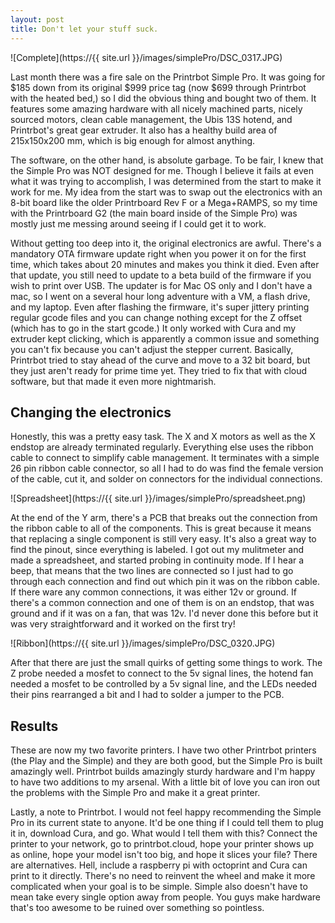```yaml
---
layout: post
title: Don't let your stuff suck.
---
```


![Complete](https://{{ site.url }}/images/simplePro/DSC_0317.JPG)

Last month there was a fire sale on the Printrbot Simple Pro. It was going for $185 down from its original $999 price tag (now $699 through Printrbot with the heated bed,) so I did the obvious thing and bought two of them. It features some amazing hardware with all nicely machined parts, nicely sourced motors, clean cable management, the Ubis 13S hotend, and Printrbot's great gear extruder. It also has a healthy build area of 215x150x200 mm, which is big enough for almost anything.  

<!--break-->

The software, on the other hand, is absolute garbage. To be fair, I knew that the Simple Pro was NOT designed for me. Though I believe it fails at even what it was trying to accomplish, I was determined from the start to make it work for me. My idea from the start was to swap out the electronics with an 8-bit board like the older Printrboard Rev F or a Mega+RAMPS, so my time with the Printrboard G2 (the main board inside of the Simple Pro) was mostly just me messing around seeing if I could get it to work. 

Without getting too deep into it, the original electronics are awful. There's a mandatory OTA firmware update right when you power it on for the first time, which takes about 20 minutes and makes you think it died. Even after that update, you still need to update to a beta build of the firmware if you wish to print over USB. The updater is for Mac OS only and I don't have a mac, so I went on a several hour long adventure with a VM, a flash drive, and my laptop. Even after flashing the firmware, it's super jittery printing regular gcode files and you can change nothing except for the Z offset (which has to go in the start gcode.) It only worked with Cura and my extruder kept clicking, which is apparently a common issue and something you can't fix because you can't adjust the stepper current. Basically, Printrbot tried to stay ahead of the curve and move to a 32 bit board, but they just aren't ready for prime time yet. They tried to fix that with cloud software, but that made it even more nightmarish. 

## Changing the electronics

Honestly, this was a pretty easy task. The X and X motors as well as the X endstop are already terminated regularly. Everything else uses the ribbon cable to connect to simplify cable management. It terminates with a simple 26 pin ribbon cable connector, so all I had to do was find the female version of the cable, cut it, and solder on connectors for the individual connections. 

![Spreadsheet](https://{{ site.url }}/images/simplePro/spreadsheet.png)

At the end of the Y arm, there's a PCB that breaks out the connection from the ribbon cable to all of the components. This is great because it means that replacing a single component is still very easy. It's also a great way to find the pinout, since everything is labeled. I got out my mulitmeter and made a spreadsheet, and started probing in continuity mode. If I hear a beep, that means that the two lines are connected so I just had to go through each connection and find out which pin it was on the ribbon cable. If there ware any common connections, it was either 12v or ground. If there's a common connection and one of them is on an endstop, that was ground and if it was on a fan, that was 12v. I'd never done this before but it was very straightforward and it worked on the first try!

![Ribbon](https://{{ site.url }}/images/simplePro/DSC_0320.JPG)

After that there are just the small quirks of getting some things to work. The Z probe needed a mosfet to connect to the 5v signal lines, the hotend fan needed a mosfet to be controlled by a 5v signal line, and the LEDs needed their pins rearranged a bit and I had to solder a jumper to the PCB. 

## Results

These are now my two favorite printers. I have two other Printrbot printers (the Play and the Simple) and they are both good, but the Simple Pro is built amazingly well. Printrbot builds amazingly sturdy hardware and I'm happy to have two additions to my arsenal. With a little bit of love you can iron out the problems with the Simple Pro and make it a great printer. 

Lastly, a note to Printrbot. I would not feel happy recommending the Simple Pro in its current state to anyone. It'd be one thing if I could tell them to plug it in, download Cura, and go. What would I tell them with this? Connect the printer to your network, go to printrbot.cloud, hope your printer shows up as online, hope your model isn't too big, and hope it slices your file? There are alternatives. Hell, include a raspberry pi with octoprint and Cura can print to it directly. There's no need to reinvent the wheel and make it more complicated when your goal is to be simple. Simple also doesn't have to mean take every single option away from people. You guys make hardware that's too awesome to be ruined over something so pointless. 
